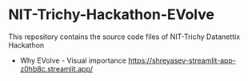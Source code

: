 # NIT-Trichy-Hackathon-EVolve
This repository contains the source code files of NIT-Trichy Datanettix  Hackathon 
- Why EVolve - Visual importance
https://shreyasev-streamlit-app-z0hb8c.streamlit.app/
